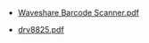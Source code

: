 - [Waveshare Barcode Scanner.pdf](https://github.com/SheepSupreme/AKS/files/12557984/Waveshare.Barcode.Scanner.pdf)

- [drv8825.pdf](https://github.com/SheepSupreme/AKS/files/12558871/drv8825.pdf)
